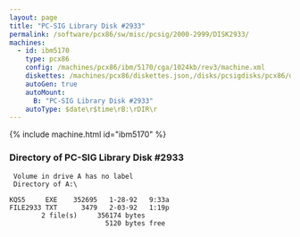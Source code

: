 ```yaml
---
layout: page
title: "PC-SIG Library Disk #2933"
permalink: /software/pcx86/sw/misc/pcsig/2000-2999/DISK2933/
machines:
  - id: ibm5170
    type: pcx86
    config: /machines/pcx86/ibm/5170/cga/1024kb/rev3/machine.xml
    diskettes: /machines/pcx86/diskettes.json,/disks/pcsigdisks/pcx86/diskettes.json
    autoGen: true
    autoMount:
      B: "PC-SIG Library Disk #2933"
    autoType: $date\r$time\rB:\rDIR\r
---
```


{% include machine.html id="ibm5170" %}

### Directory of PC-SIG Library Disk #2933

     Volume in drive A has no label
     Directory of A:\

    KQS5     EXE    352695   1-28-92   9:33a
    FILE2933 TXT      3479   2-03-92   1:19p
            2 file(s)     356174 bytes
                            5120 bytes free
